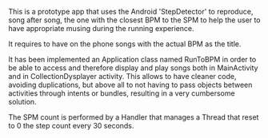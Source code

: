 This is a prototype app that uses the Android 'StepDetector' to reproduce, song after song, the one with the closest BPM to the SPM to help the user to have appropriate musing during the running experience.

It requires to have on the phone songs with the actual BPM as the title.

It has been implemented an Application class named RunToBPM in order to be able to access and therefore display and play songs both in MainActivity and in CollectionDysplayer activity. This allows to have cleaner code, avoiding duplications, but above all to not having to pass objects between activities through intents or bundles, resulting in a very cumbersome solution.

The SPM count is performed by a Handler that manages a Thread that reset to 0 the step count every 30 seconds.

